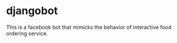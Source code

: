 # djangobot
This is a facebook bot that mimicks the behavior of interactive food ordering service. 
